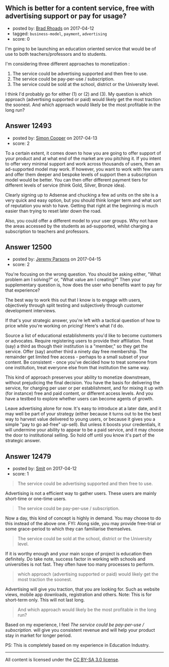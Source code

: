 ## Which is better for a content service, free with advertising support or pay for usage?

- posted by: [Brad Rhoads](https://stackexchange.com/users/42121/brad-rhoads) on 2017-04-12
- tagged: `business-model`, `payment`, `advertising`
- score: 0

<p>I'm going to be launching an education oriented service that would be of use to both teachers/professors and to students.</p>

<p>I'm considering three different approaches to monetization :</p>

<ol>
<li>The service could be advertising supported and then free to use. </li>
<li>The service could be pay-per-use / subscription.  </li>
<li>The service could be sold at the school, district or the University
level.</li>
</ol>

<p>I think I'd probably go for either (1) or (2) and (3). My question is which approach (advertising supported or paid) would likely get the most traction the soonest. And which approach would likely be the most profitable in the long run?</p>



## Answer 12493

- posted by: [Simon Cooper](https://stackexchange.com/users/86381/simon-cooper) on 2017-04-13
- score: 2

<p>To a certain extent, it comes down to how you are going to offer support of your product and at what end of the market are you pitching it.  If you intent to offer very minimal support and work across thousands of users, then an ad-supported model may work. If however, you want to work with few users and offer them deeper and bespoke levels of support then a subscription model would be better.  You can then offer different payment tiers for different levels of service (think Gold, Silver, Bronze idea).</p>

<p>Clearly signing up to Adsense and chucking a few ad units on the site is a very quick and easy option, but you should think longer term and what sort of reputation you wish to have.  Getting that right at the beginning is much easier than trying to reset later down the road. </p>

<p>Also, you could offer a different model to your user groups.  Why not have the areas accessed by the students as ad-supported, whilst charging a subscription to teachers and professors. </p>



## Answer 12500

- posted by: [Jeremy Parsons](https://stackexchange.com/users/497810/jeremy-parsons) on 2017-04-15
- score: 2

<p>You're focusing on the wrong question. You should be asking either, "What problem am I solving?" or, "What value am I creating?" Then your supplementary question is, how does the user who benefits want to pay for that experience?</p>

<p>The best way to work this out that I know is to engage with users, objectively through split testing and subjectively through customer development interviews.</p>

<p>If that's your strategic answer, you're left with a tactical question of how to price while you're working on pricing! Here's what I'd do.</p>

<p>Source a list of educational establishments you'd like to become customers or advocates. Require registering users to provide their affiliation. Treat (say) a third as though their institution is a "member," so they get the service. Offer (say) another third a ninety day free membership. The remainder get limited free access - perhaps to a small subset of your content. Be consistent - once you've decided how to treat someone from one institution, treat everyone else from that institution the same way.</p>

<p>This kind of approach preserves your ability to monetize downstream, without prejudicing the final decision. You have the basis for delivering the service, for charging per user or per establishment, and for mixing it up with (for instance) free and paid content, or different access levels. And you have a testbed to explore whether users can become agents of growth.</p>

<p>Leave advertising alone for now. It's easy to introduce at a later date, and it may well be part of your strategy (either because it turns out to be the best way to harvest value delivered to young users, or because it gives you a simple "pay to go ad-free" up-sell). But unless it boosts your credentials, it will undermine your ability to appear to be a paid service, and it may choose the door to institutional selling. So hold off until you know it's part of the strategic answer.</p>



## Answer 12479

- posted by: [Smit](https://stackexchange.com/users/7665731/smit) on 2017-04-12
- score: 1

<blockquote>
  <p>The service could be advertising supported and then free to use.</p>
</blockquote>

<p>Advertising is not a efficient way to gather users. These users are mainly short-time or one-time users.</p>

<blockquote>
  <p>The service could be pay-per-use / subscription.</p>
</blockquote>

<p>Now a day, this kind of concept is highly in demand. You may choose to do this instead of the above one. FYI: Along side, you may provide free-trial or some grace-period to which they can familiarise themselves.</p>

<blockquote>
  <p>The service could be sold at the school, district or the University
  level.</p>
</blockquote>

<p>If it is worthy enough and your main scope of project is education then definitely. Do take note, success factor in working with schools and universities is not fast. They often have too many processes to perform. </p>

<blockquote>
  <p>which approach (advertising supported or paid) would likely get the
  most traction the soonest.</p>
</blockquote>

<p>Advertising will give you traction, that you are looking for. Such as website views, mobile app downloads, registration and others. Note: This is for short-term only. This will not last long.</p>

<blockquote>
  <p>And which approach would likely be the most profitable in the long
  run?</p>
</blockquote>

<p>Based on my experience, I feel <em>The service could be pay-per-use / subscription.</em> will give you consistent revenue and will help your product stay in market for longer period.</p>

<p>PS: This is completely based on my experience in Education Industry.</p>




---

All content is licensed under the [CC BY-SA 3.0 license](https://creativecommons.org/licenses/by-sa/3.0/).
